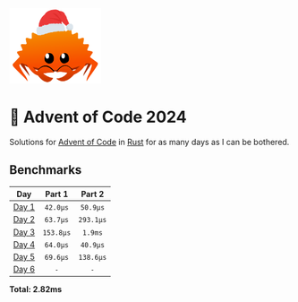 <img src="./.assets/christmas_ferris.png" width="164">

# 🎄 Advent of Code 2024

Solutions for [Advent of Code](https://adventofcode.com/) in [Rust](https://www.rust-lang.org/) for as many days as I can be bothered.

<!--- advent_readme_stars table --->

<!--- benchmarking table --->
## Benchmarks

| Day | Part 1 | Part 2 |
| :---: | :---: | :---:  |
| [Day 1](./src/bin/01.rs) | `42.0µs` | `50.9µs` |
| [Day 2](./src/bin/02.rs) | `63.7µs` | `293.1µs` |
| [Day 3](./src/bin/03.rs) | `153.8µs` | `1.9ms` |
| [Day 4](./src/bin/04.rs) | `64.0µs` | `40.9µs` |
| [Day 5](./src/bin/05.rs) | `69.6µs` | `138.6µs` |
| [Day 6](./src/bin/06.rs) | `-` | `-` |

**Total: 2.82ms**
<!--- benchmarking table --->

